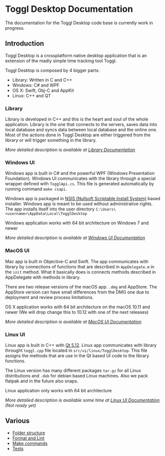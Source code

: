 
# Toggl Desktop Documentation

The documentation for the Toggl Desktop code base is currently work in progress.

## Introduction

Toggl Desktop is a crossplatform native desktop application that is an extension of the madly simple time tracking tool Toggl. 

Toggl Desktop is composed by 4 bigger parts:
  - Library: Written in C and C++
  - Windows: C# and WPF
  - OS X: Swift, Obj-C and AppKit 
  - Linux: C++ and QT

### Library
Library is developed in C++ and this is the heart and soul of the whole application. Library is the one that connects to the servers, saves data into local database and syncs data between local database and the online one. Most of the actions done in Toggl Desktop are either triggered from the library or will trigger something in the library.

_More detailed description is available at [Library Documentation](lib/index.md)_

### Windows UI
Windows app is built in C# and the powerful WPF (Windows Presentation Foundation). Windows UI communicates with the library through a special wrapper defined with `TogglApi.cs`. This file is generated automatically by running command `make csapi`.

Windows app is packaged in [NSIS (Nullsoft Scriptable Install System)](http://nsis.sourceforge.net/Main_Page) based installer. Windows app is meant to be used without administrative rights. The app installs itself into the user directory `C:\Users\<username>\AppData\Local\TogglDesktop`

Windows application works with 64 bit architecture on Windows 7 and newer

_More detailed description is available at [Windows UI Documentation](win/index.md)_

### MacOS UI
Mac app is built in Objective-C and Swift. The app communicates with library by connections of functions that are described in `AppDelegate.m` in the `init` method. What it basically does is connects methods described in AppDelegate with methods in library.

There are two release versions of the macOS app. `.dmg` and AppStore. The AppStore version can have small differences from the DMG one due to deployment and review process limitations.

OS X application works with 64 bit architecture on the macOS 10.11 and newer (We will drop change this to 10.12 with one of the next releases)

_More detailed description is available at [MacOS UI Documentation](mac/index.md)_

### Linux UI
Linux app is built in C++ with [Qt 5.12](http://www.qt.io/). Linux app communicates with library throught `toggl.cpp` file located in `src/ui/linux/TogglDesktop`. This file assigns the methods that are use in the Qt based UI code to the library functions.

The Linux version has many different packages `tar.gz` for all Linux distributions and `.deb` for debian based Linux machines. Also we pack flatpak and in the future also snaps.

Linux application only works with 64 bit architecture

_More detailed description is available some time at [Linux UI Documentation](linux/index.md) (Not ready yet)_

## Various

- [Folder structure](various/folders.md)
- [Format and Lint](various/fmt.md)
- [Make commands](various/make.md)
- [Tests](various/tests.md)
